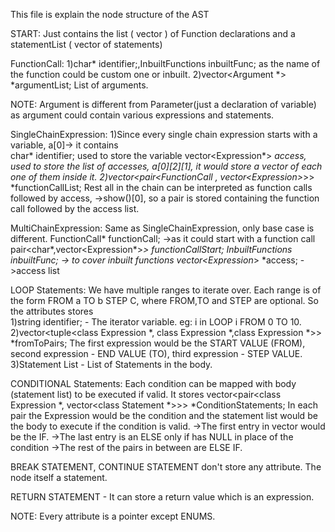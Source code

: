 This file is explain the node structure of the AST

START:
Just contains the list ( vector ) of Function declarations and a statementList ( vector of statements)

FunctionCall:
1)char* identifier;,InbuiltFunctions inbuiltFunc; as the name of the function could be custom one or inbuilt.
2)vector<Argument *> *argumentList; List of arguments.

NOTE: Argument is different from Parameter(just a declaration of variable) as argument could contain various expressions and statements.

SingleChainExpression:
1)Since every single chain expression starts with a variable, a[0]-> it contains     
char* identifier; used to store the variable
vector<Expression*> *access, used to store the list of accesses, a[0][2][1], it would store a vector of each one of them inside it.
2)vector<pair<FunctionCall *, vector<Expression*>*>> *functionCallList;
Rest all in the chain can be interpreted as function calls followed by access, ->show()[0], so a pair is stored containing the function call followed by the access list.

MultiChainExpression:
Same as SingleChainExpression, only base case is different.
    FunctionCall* functionCall; ->as it could start with a function call
    pair<char*,vector<Expression*>*> functionCallStart;
    InbuiltFunctions inbuiltFunc; -> to cover inbuilt functions
    vector<Expression*> *access; ->access list


LOOP Statements:
We have multiple ranges to iterate over. Each range is of the form FROM a TO b STEP C, where FROM,TO and STEP are optional.
So the attributes stores  
1)string identifier; - The iterator variable. eg: i in LOOP i FROM 0 TO 10.
2)vector<tuple<class Expression *, class Expression *,class Expression *>> *fromToPairs;
The first expression would be the START VALUE (FROM), second expression - END VALUE (TO), third expression - STEP VALUE.
3)Statement List - List of Statements in the body.

CONDITIONAL Statements:
Each condition can be mapped with body (statement list) to be executed if valid. It stores vector<pair<class Expression *, vector<class Statement *>>> *ConditionStatements;
In each pair the Expression would be the condition and the statement list would be the body to execute if the condition is valid.
->The first entry in vector would be the IF.
->The last entry is an ELSE only if has NULL in place of the condition
->The rest of the pairs in between are ELSE IF.

BREAK STATEMENT, CONTINUE STATEMENT don't store any attribute. The node itself a statement.

RETURN STATEMENT - It can store a return value which is an expression.




NOTE: Every attribute is a pointer except ENUMS.